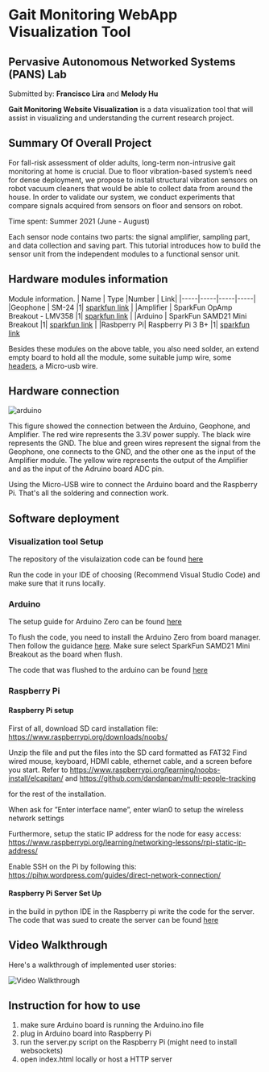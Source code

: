 # Gait Monitoring WebApp Visualization Tool
## Pervasive Autonomous Networked Systems (PANS) Lab 
Submitted by: **Francisco Lira** and **Melody Hu**

**Gait Monitoring Website Visualization** is a data visualization tool that will assist in visualizing and understanding the current research project. 

## Summary Of Overall Project

For fall-risk assessment of older adults, long-term non-intrusive gait monitoring at home is crucial. Due to floor vibration-based system’s need for dense deployment, we propose to install structural vibration sensors on robot vacuum cleaners that would be able to collect data from around the house. In order to validate our system, we conduct experiments that compare signals acquired from sensors on floor and sensors on robot.

Time spent: Summer 2021 (June - August)


Each sensor node contains two parts: the signal amplifier, sampling part, and data collection and saving part. This tutorial introduces how to build the sensor unit from the independent modules to a functional sensor unit.

## Hardware modules information
Module information.
| Name | Type |Number | Link|
|-----|-----|-----|-----|
|Geophone | SM-24 |1| [sparkfun link](https://www.sparkfun.com/products/11744) |
|Amplifier | SparkFun OpAmp Breakout - LMV358 |1| [sparkfun link](https://www.sparkfun.com/products/9816) |
|Arduino | SparkFun SAMD21 Mini Breakout |1| [sparkfun link](https://www.sparkfun.com/products/13664) |
|Rasbperry Pi| Raspberry Pi 3 B+ |1| [sparkfun link](https://www.sparkfun.com/products/14643)

Besides these modules on the above table, you also need solder, an extend empty board to hold all the module, some suitable jump wire, some [headers](https://www.sparkfun.com/products/116), a Micro-usb wire.

## Hardware connection

![arduino](https://user-images.githubusercontent.com/70989875/129838589-b4d0668e-7e49-40e3-9e9e-3f6826eafe8b.jpg)


This figure showed the connection between the Arduino, Geophone, and Amplifier. The red wire represents the 3.3V power supply. The black wire represents the GND. The blue and green wires represent the signal from the Geophone, one connects to the GND, and the other one as the input of the Amplifier module. The yellow wire represents the output of the Amplifier and as the input of the Adruino board ADC pin.

Using the Micro-USB wire to connect the Arduino board and the Raspberry Pi. That's all the soldering and connection work.

## Software deployment

### Visualization tool Setup
The repository of the visulaization code can be found [here](https://github.com/frankie-lira/Gait-Monitoring-Website)

Run the code in your IDE of choosing (Recommend Visual Studio Code) and make sure that it runs locally. 

### Arduino 
The setup guide for Arduino Zero can be found [here](https://learn.sparkfun.com/tutorials/samd21-minidev-breakout-hookup-guide/setting-up-arduino)

To flush the code, you need to install the Arduino Zero from board manager. Then follow the guidance [here](https://learn.sparkfun.com/tutorials/samd21-minidev-breakout-hookup-guide/setting-up-arduino). Make sure select SparkFun SAMD21 Mini Breakout as the board when flush.

The code that was flushed to the arduino can be found [here](https://github.com/frankie-lira/Gait-Monitoring-Website/tree/master/Arduino)

### Raspberry Pi

#### Raspberry Pi setup
First of all, download SD card installation file: https://www.raspberrypi.org/downloads/noobs/

Unzip the file and put the files into the SD card formatted as FAT32 Find wired mouse, keyboard, HDMI cable, ethernet cable, and a screen before you start. Refer to https://www.raspberrypi.org/learning/noobs-install/elcapitan/ and https://github.com/dandanpan/multi-people-tracking

for the rest of the installation.

When ask for ”Enter interface name”, enter wlan0 to setup the wireless network settings

Furthermore, setup the static IP address for the node for easy access: https://www.raspberrypi.org/learning/networking-lessons/rpi-static-ip-address/

Enable SSH on the Pi by following this: https://pihw.wordpress.com/guides/direct-network-connection/

#### Raspberry Pi Server Set Up
in the build in python IDE in the Raspberry pi write the code for the server. The code that was sued to create the server can be found [here](https://github.com/frankie-lira/Gait-Monitoring-Website/tree/master/raspberry%20pi)

## Video Walkthrough
Here's a walkthrough of implemented user stories:

<img src='url' width='' alt='Video Walkthrough' />

## Instruction for how to use

1. make sure Arduino board is running the Arduino.ino file
2. plug in Arduino board into Raspberry Pi
3. run the server.py script on the Raspberry Pi (might need to install websockets)
4. open index.html locally or host a HTTP server
